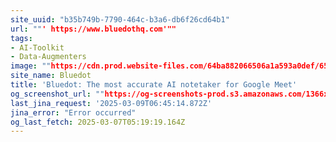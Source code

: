 ```yaml
---
site_uuid: "b35b749b-7790-464c-b3a6-db6f26cd64b1"
url: ""' https://www.bluedothq.com'""
tags:
- AI-Toolkit
- Data-Augmenters
image: ""https://cdn.prod.website-files.com/64ba882066506a1a593a0def/65d79446e71764ae65c6a0d8_Home%20page.png""
site_name: Bluedot
title: 'Bluedot: The most accurate AI notetaker for Google Meet'
og_screenshot_url: ""https://og-screenshots-prod.s3.amazonaws.com/1366x768/80/false/b3c06c2532e525bcaec977207c688d92724f37e754790f6faebacc5ce2e2b86f.jpeg""
last_jina_request: '2025-03-09T06:45:14.872Z'
jina_error: "Error occurred"
og_last_fetch: 2025-03-07T05:19:19.164Z
---
```


